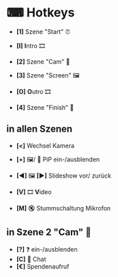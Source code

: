# ⌨ Hotkeys

* **[1]**	Szene "Start" ⏰


* **[I]**	**I**ntro 🎞

* **[2]**	Szene "Cam" 🎥
* **[3]**	Szene "Screen" 🖼

* **[O]**	**O**utro 🎞


* **[4]**	Szene "Finish" 🏁

## in allen Szenen
* **[<]**	Wechsel Kamera
* **[+]**	🖼/ 🎥 PiP ein-/ausblenden

* **[◀]**	🖼 **[▶]**  Slideshow vor/ zurück 
* **[V]**	🎞 **V**ideo 

* **[M]**	🔇 Stummschaltung Mikrofon

## in Szene 2 "Cam" 🎥
* **[?]**	❓ ein-/ausblenden
* **[C]**	💬 Chat
* **[€]**	Spendenaufruf
